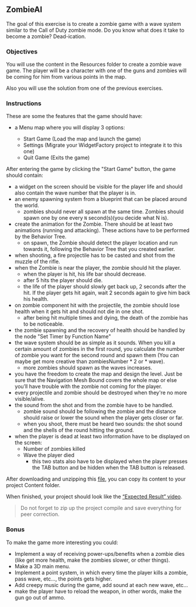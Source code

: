 ## ZombieAI

The goal of this exercise is to create a zombie game with a wave system similar to the Call of Duty zombie mode. Do you know what does it take to become a zombie? Dead-ication.

### Objectives

You will use the content in the Resources folder to create a zombie wave game. The player will be a character with one of the guns and zombies will be coming for him from various points in the map.

Also you will use the solution from one of the previous exercises.

### Instructions

These are some the features that the game should have:

- a Menu map where you will display 3 options:

  - Start Game (Load the map and launch the game)
  - Settings (Migrate your WidgetFactory project to integrate it to this one)
  - Quit Game (Exits the game)

After entering the game by clicking the "Start Game" button, the game should contain:

- a widget on the screen should be visible for the player life and should also contain the wave number that the player is in.
- an enemy spawning system from a blueprint that can be placed around the world.
  - zombies should never all spawn at the same time. Zombies should spawn one by one every `N` second(s)(you decide what N is).
- create the animation for the Zombie. There should be at least two animations (running and attacking). These actions have to be performed by the Behavior Tree.
  - on spawn, the Zombie should detect the player location and run towards it, following the Behavior Tree that you created earlier.
- when shooting, a fire projectile has to be casted and shot from the muzzle of the rifle.
- when the Zombie is near the player, the zombie should hit the player.
  - when the player is hit, his life bar should decrease.
  - after 5 hits the player should die.
  - the life of the player should slowly get back up, 2 seconds after the hit. If the player gets hit again, wait 2 seconds again to give him back his health.
- on zombie component hit with the projectile, the zombie should lose health when it gets hit and should not die in one shot.
  - after being hit multiple times and dying, the death of the zombie has to be noticeable.
- the zombie spawning and the recovery of health should be handled by the node "Set Timer by Function Name"
- the wave system should be as simple as it sounds. When you kill a certain amount of zombies in the first round, you calculate the number of zombie you want for the second round and spawn them (You can maybe get more creative than zombiesNumber \* 2 or \* wave).
  - more zombies should spawn as the waves increases.
- you have the freedom to create the map and design the level. Just be sure that the Navigation Mesh Bound covers the whole map or else you’ll have trouble with the zombie not coming for the player.
- every projectile and zombie should be destroyed when they're no more visible/alive.
- the sound from the shot and from the zombie have to be handled.
  - zombie sound should be following the zombie and the distance should raise or lower the sound when the player gets closer or far.
  - when you shoot, there must be heard two sounds: the shot sound and the shells of the round hitting the ground.
- when the player is dead at least two information have to be displayed on the screen:
  - Number of zombies killed
  - Wave the player died
    - this two stats also have to be displayed when the player presses the TAB button and be hidden when the TAB button is released.

After downloading and unzipping this [file](https://assets.01-edu.org/ZombieAI.zip), you can copy its content to your project Content folder.

When finished, your project should look like the [“Expected Result” video](https://youtu.be/d8MqIVuC88k).

> Do not forget to zip up the project compile and save everything for peer correction.

### Bonus

To make the game more interesting you could:

- Implement a way of receiving power-ups/benefits when a zombie dies (like get more health, make the zombies slower, or other things).
- Make a 3D main menu.
- Implement a point system, in which every time the player kills a zombie, pass wave, etc…, the points gets higher.
- Add creepy music during the game, add sound at each new wave, etc…
- make the player have to reload the weapon, in other words, make the gun go out of ammo.
